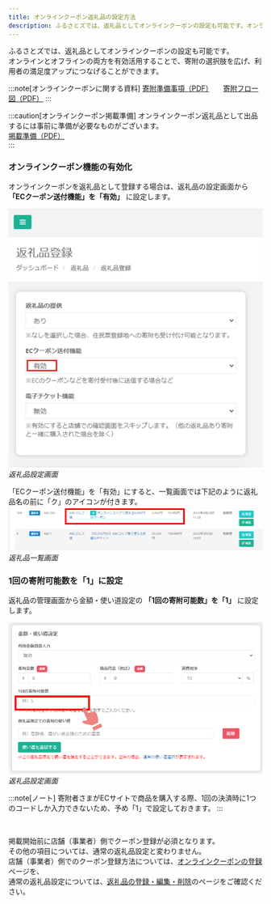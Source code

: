 ```yaml
---
title: オンラインクーポン返礼品の設定方法
description: ふるさとズでは、返礼品としてオンラインクーポンの設定も可能です。オンラインとオフラインの両方を有効活用することで、寄附の選択肢を広げ、利用者の満足度アップにつなげることができます。  
---
```


ふるさとズでは、返礼品としてオンラインクーポンの設定も可能です。  
オンラインとオフラインの両方を有効活用することで、寄附の選択肢を広げ、利用者の満足度アップにつなげることができます。  


:::note[オンラインクーポンに関する資料]
[寄附準備事項（PDF）](../../../pdf/online-coupon_settings.pdf)　　[寄附フロー図（PDF）](../../../pdf/online-coupon_flow_v2.pdf)
:::

:::caution[オンラインクーポン掲載準備]
オンラインクーポン返礼品として出品するには事前に準備が必要なものがございます。  
[掲載準備（PDF）](../../../pdf/online-coupon.pdf)  
:::

###  オンラインクーポン機能の有効化
オンラインクーポンを返礼品として登録する場合は、返礼品の設定画面から **「ECクーポン送付機能」を「有効」** に設定します。

![返礼品設定画面](../../../assets/images/lg_onlinecoupon_01.png)
*返礼品設定画面*

「ECクーポン送付機能」を「有効」にすると、一覧画面では下記のように返礼品名の前に「ク」のアイコンが付きます。  
![返礼品一覧画面](../../../assets/images/lg_onlinecoupon_03.png)
*返礼品一覧画面*

###  1回の寄附可能数を「1」に設定
返礼品の管理画面から金額・使い道設定の **「1回の寄附可能数」を「1」** に設定します。

![返礼品設定画面](../../../assets/images/lg_onlinecoupon_11.png)
*返礼品設定画面*

:::note[ノート]
寄附者さまがECサイトで商品を購入する際、1回の決済時に1つのコードしか入力できないため、予め「1」で設定しておきます。
:::

&nbsp;

掲載開始前に店舗（事業者）側でクーポン登録が必須となります。  
その他の項目については、通常の返礼品設定と変わりません。  
店舗（事業者）側でのクーポン登録方法については、[オンラインクーポンの登録](/shops/online-coupon)ページを、  
通常の返礼品設定については、[返礼品の登録・編集・削除](/lg/product)のページをご確認ください。